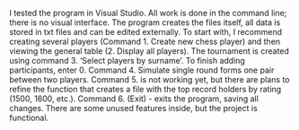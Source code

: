 I tested the program in Visual Studio. All work is done in the command line; there is no visual interface. 
The program creates the files itself, all data is stored in txt files and can be edited externally. 
To start with, I recommend creating several players (Command 1. Create new chess player) and then viewing the general table (2. Display all players). 
The tournament is created using command 3. ‘Select players by surname’. To finish adding participants, enter 0.
Command 4. Simulate single round forms one pair between two players. 
Command 5. is not working yet, but there are plans to refine the function that creates a file with the top record holders by rating (1500, 1600, etc.). 
Command 6. (Exit) - exits the program, saving all changes. 
There are some unused features inside, but the project is functional.
